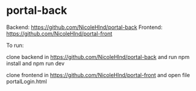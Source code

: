 ﻿# portal-back


Backend: https://github.com/NicoleHlnd/portal-back
Frontend: https://github.com/NicoleHlnd/portal-front


To run: 

clone backend in https://github.com/NicoleHlnd/portal-back and run npm install and npm run dev 

clone frontend in https://github.com/NicoleHlnd/portal-front and open file portalLogin.html
